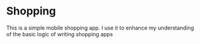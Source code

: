 # Shopping
This is a simple mobile shopping app.  I use it to enhance my understanding of the basic logic of writing shopping apps

